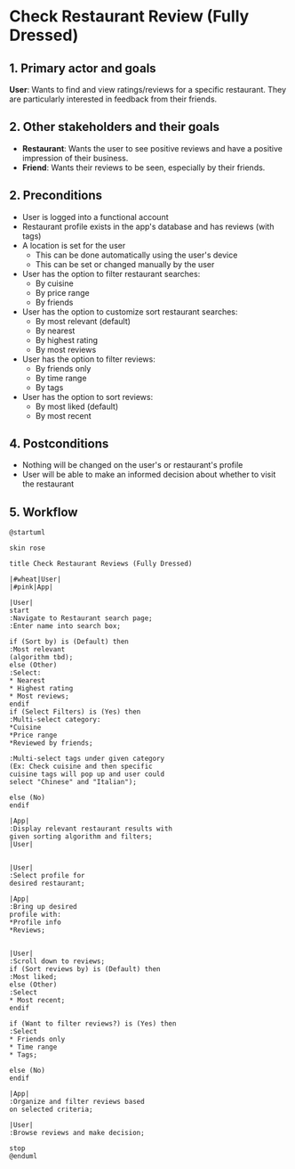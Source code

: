 # Check Restaurant Review (Fully Dressed)

## 1. Primary actor and goals

__User__: Wants to find and view ratings/reviews for a specific restaurant. 
They are particularly interested in feedback from their friends.

## 2. Other stakeholders and their goals

* __Restaurant__: Wants the user to see positive reviews and have a positive impression of their business.
* __Friend__: Wants their reviews to be seen, especially by their friends.

## 2. Preconditions

* User is logged into a functional account
* Restaurant profile exists in the app's database and has reviews (with tags)
* A location is set for the user
  * This can be done automatically using the user's device
  * This can be set or changed manually by the user
* User has the option to filter restaurant searches:
  * By cuisine
  * By price range
  * By friends
* User has the option to customize sort restaurant searches:
  * By most relevant (default)
  * By nearest
  * By highest rating
  * By most reviews
* User has the option to filter reviews:
  * By friends only
  * By time range
  * By tags
* User has the option to sort reviews:
  * By most liked (default)
  * By most recent

## 4. Postconditions

* Nothing will be changed on the user's or restaurant's profile
* User will be able to make an informed decision about whether to visit the restaurant

## 5. Workflow

```plantuml
@startuml

skin rose

title Check Restaurant Reviews (Fully Dressed)

|#wheat|User|
|#pink|App|

|User|
start
:Navigate to Restaurant search page;
:Enter name into search box;

if (Sort by) is (Default) then
:Most relevant
(algorithm tbd);
else (Other)
:Select:
* Nearest
* Highest rating
* Most reviews;
endif
if (Select Filters) is (Yes) then
:Multi-select category:
*Cuisine
*Price range
*Reviewed by friends;

:Multi-select tags under given category
(Ex: Check cuisine and then specific 
cuisine tags will pop up and user could
select "Chinese" and "Italian");

else (No)
endif

|App|
:Display relevant restaurant results with
given sorting algorithm and filters;
|User|


|User|
:Select profile for 
desired restaurant;

|App|
:Bring up desired 
profile with:
*Profile info
*Reviews;


|User|
:Scroll down to reviews;
if (Sort reviews by) is (Default) then
:Most liked;
else (Other)
:Select
* Most recent;
endif

if (Want to filter reviews?) is (Yes) then 
:Select
* Friends only
* Time range
* Tags;

else (No)
endif

|App|
:Organize and filter reviews based
on selected criteria;

|User|
:Browse reviews and make decision;

stop
@enduml
```
